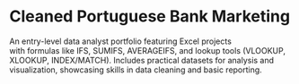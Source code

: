 # Cleaned Portuguese Bank Marketing

An entry-level data analyst portfolio featuring Excel projects with formulas like IFS, SUMIFS, AVERAGEIFS, and lookup tools (VLOOKUP, XLOOKUP, INDEX/MATCH). Includes practical datasets for analysis and visualization, showcasing skills in data cleaning and basic reporting.
